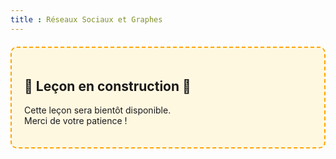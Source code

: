 ```yaml
---
title : Réseaux Sociaux et Graphes
---
```


<div style="border: 2px dashed #FFA500; background-color: #FFF8E1; padding: 20px; border-radius: 10px; margin: 20px 0;">
  <h2>🚧 Leçon en construction 🚧 </h2>
  <p>Cette leçon sera bientôt disponible.<br>Merci de votre patience !</p>
</div>
